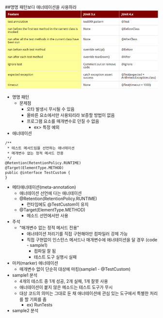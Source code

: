 ##명명 패턴보다 애너테이션을 사용하라
![](junit_3vs4.png)
* 명명 패턴
  * 문제점
      * 오타 발생시 무시될 수 있음
      * 올바른 요소에서만 사용되리라 보증할 방법이 없음
      * 프로그램 요소를 매개변수로 던질 수 없음
        * ex> 특정 예외
* 애너테이션 
```
/**
 * 테스트 메서드임을 선언하는 애너테이션
 * 매개변수 없는 정적 메서드 전용
 */
@Retention(RetentionPolicy.RUNTIME)
@Target(ElementType.METHOD)
public @interface TestCustom {
}
```
  * 메타애너테이션(meta-annotation) 
    * 애너테이션 선언에 다는 애너테이션
    * @Retention(RetentionPolicy.RUNTIME)
      * 런타임에도 @TestCustom이 유지 
    * @Target(ElementType.METHOD)
      * 메소드 선언에서만 사용
  * 주석
    * "매개변수 없는 정적 메서드 전용"
      * 애너테이션 처리기를 직접 구현해야만 컴파일러 강제 가능
      * 직접 구현없이 인스턴스 메서드나 매개변수에 애너테이션을 달 경우 (code - sample1)
        * 컴파일 잘 됨
        * 테스트 도구 실행시 실패
  * 마커(marker) 애너테이션
    * 매개변수 없이 단순히 대상에 마킹(sample1 - @TestCustom)
  * sample1 분석
    * 4개의 테스트 중 1개 성공, 2개 실패, 1개 잘못 사용
    * 애너테이션이 붙지 않은 메소드는 테스트 도구가 무시
    * 대상 코드의 의미는 그대로 둔 채 애너테이션에 관심 있는 도구에서 특별한 처리를 할 기회를 줌
      * ex) RunTests
  * sample2 분석
    